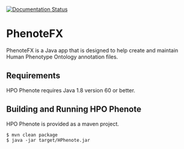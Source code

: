 [![Documentation Status](https://readthedocs.org/projects/phenotefx/badge/?version=latest)](http://phenotefx.readthedocs.io/en/latest/?badge=latest)


# PhenoteFX
PhenoteFX is a Java app that is designed to help create and maintain Human Phenotype Ontology annotation files.

## Requirements
HPO Phenote requires Java 1.8 version 60 or better.

## Building and Running HPO Phenote
HPO Phenote is provided as a maven project.
```
$ mvn clean package
$ java -jar target/HPhenote.jar
```

